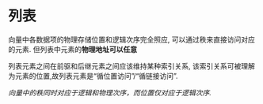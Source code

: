 # 列表

向量中各数据项的物理存储位置和逻辑次序完全照应, 可以通过秩来直接访问对应的元素. 但列表中元素的**物理地址可以任意**

列表元素之间在前驱和后继元素之间应该维持某种索引关系, 该索引关系可被理解为元素的位置,故列表元素是“循位置访问”/“循链接访问”.

*向量中的秩同时对应于逻辑和物理次序，而位置仅对应于逻辑次序.*